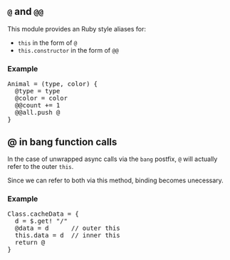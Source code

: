 
## <code>@</code> and <code>@@</code>

This module provides an Ruby style aliases for:

* <code>this</code> in the form of <code>@</code>
* <code>this.constructor</code> in the form of <code>@@</code>


### Example

<pre>
Animal = (type, color) {
  @type = type
  @color = color
  @@count += 1
  @@all.push @
}
</pre>

## @ in bang function calls

In the case of unwrapped async calls via the <code>bang</code> postfix, <code>@</code> will actually refer to the outer <code>this</code>. 

Since we can refer to both via this method, binding becomes unecessary. 


### Example

<pre>
Class.cacheData = {
  d = $.get! "/" 
  @data = d      // outer this
  this.data = d  // inner this
  return @
}
</pre>